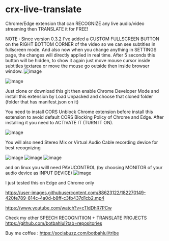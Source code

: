 # crx-live-translate
Chrome/Edge extension that can RECOGNIZE any live audio/video streaming then TRANSLATE it for FREE!

NOTE : Since version 0.3.2 I've added a CUSTOM FULLSCREEN BUTTON on the RIGHT BOTTOM CORNER of the video so we can see subtitles in fullscreen mode. And also now when you change anything in SETTINGS page, the changes will directly applied in real time.
After 5 seconds this button will be hidden, to show it again just move mouse cursor inside subtitles textarea or move the mouse go outside then inside browser window.
![image](https://github.com/user-attachments/assets/8621d5e4-15f3-4ae8-9320-b448a95f1ea4)

![image](https://github.com/user-attachments/assets/c5a6cd28-5b6a-4060-b8b1-bc2ce94212cf)



Just clone or download this git then enable Chrome Developer Mode and install this extension by Load Unpacked and choose that cloned folder (folder that has manifest.json on it)

You need to install CORS Unblock Chrome extension before install this extension to avoid default CORS Blocking Policy of Chrome and Edge. After installing it you need to ACTIVATE IT (TURN IT ON).

![image](https://github.com/botbahlul/crx-live-translate/assets/88623122/059b5ce2-2c4f-4ebf-ad06-6916bbfa73dd)


You will also need Stereo Mix or Virtual Audio Cable recording device for best recognizing

![image](https://user-images.githubusercontent.com/88623122/199527559-e2609d8c-3479-420d-8c52-806fa56a21f4.png)
![image](https://user-images.githubusercontent.com/88623122/199528286-1ab77dc4-38a9-41f2-9b92-25db352a1ed2.png)
![image](https://user-images.githubusercontent.com/88623122/199528861-22541706-3bdf-427c-8c2f-44174b114e34.png)

and on linux you willl need PAVUCONTROL (by choosing MONITOR of your audio device as INPUT DEVICE)
![image](https://user-images.githubusercontent.com/88623122/199517907-76d61acb-3f07-49b6-8f2f-4b6a2b787eff.png)

I just tested this on Edge and Chrome only

https://user-images.githubusercontent.com/88623122/182270149-420fe789-814c-4a0d-b8ff-c3fb437d1cb2.mp4

https://www.youtube.com/watch?v=cTldDhR7PCw

Check my other SPEECH RECOGNITIION + TRANSLATE PROJECTS https://github.com/botbahlul?tab=repositories

Buy me coffee : https://sociabuzz.com/botbahlul/tribe
